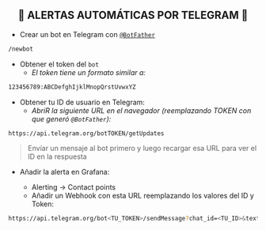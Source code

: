 <h2 align="center"> 🔔 ALERTAS AUTOMÁTICAS POR TELEGRAM 🔔 </h2>

- Crear un bot en Telegram con [`@BotFather`](https://t.me/BotFather)

```bash
/newbot
```

- Obtener el token del `bot`
    - *El token tiene un formato similar a:*
      
```bash 
123456789:ABCDefghIjklMnopQrstUvwxYZ
```

- Obtener tu ID de usuario en Telegram:
    - *AbriR la siguiente URL en el navegador (reemplazando TOKEN con que generó `@BotFather`):*

```bash
https://api.telegram.org/botTOKEN/getUpdates
```

> Envíar un mensaje al bot primero y luego recargar esa URL para ver el ID en la respuesta


- Añadir la alerta en Grafana:

  - Alerting → Contact points
  - Añadir un Webhook con esta URL reemplazando los valores del ID y Token:

```bash
https://api.telegram.org/bot<TU_TOKEN>/sendMessage?chat_id=<TU_ID>&text=${message}
```
